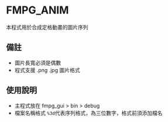 # FMPG_ANIM
本程式用於合成定格動畫的圖片序列

## 備註
* 圖片長寬必須是偶數
* 程式支援 .png .jpg 圖片格式

## 使用說明
* 主程式放在 fmpg_gui > bin > debug
* 檔案名稱格式 `%3d`代表序列格式，為三位數字，格式前須添加檔名
